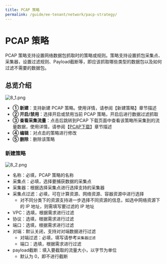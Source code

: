 ```yaml
---
title: PCAP 策略
permalink: /guide/ee-tenant/network/pacp-strategy/
---
```


# PCAP 策略

PCAP 策略支持设置网络数据包抓取时的策略或规则。策略支持设置抓包采集点、采集器，设置过滤规则、Payload截断等，即应该抓取哪些类型的数据包以及如何过滤不需要的数据包。

## 总览介绍

![8_1.png](https://yunshan-guangzhou.oss-cn-beijing.aliyuncs.com/pub/pic/20230920650ac6b204ac3.png)

- **① 新建**：支持新建 PCAP 策略。使用详情，请参阅【新建策略】章节描述
- **② 开启/禁用**：选择开启或禁用当前 PCAP 策略，开启后进行数据过滤抓取
- **③ 查看采集流量**：点击后跳转到PCAP 下载页面中查看该策略所采集到的流量数据，使用详情，请参阅【[PCAP下载](./pcap-download/)】章节描述
- **④ 编辑**：对点击的策略进行修改
- **⑤ 删除**：删除该策略

### 新建策略

![8_2.png](https://yunshan-guangzhou.oss-cn-beijing.aliyuncs.com/pub/pic/20230920650ac6b31a676.png)

- 名称：必填，PCAP 策略的名称
- 采集点：必填，选择要捕获数据的采集点
- 采集器：根据选择采集点进行选择支持的采集器
- 采集点过滤：必填，可在计算资源、网络资源、容器资源中进行选择
  - 对不同分类下的资源支持进一步选择不同资源的信息，如选中网络资源下的 IP 地址，则需填写要过滤的 IP 地址
- VPC：选填，根据需求进行过滤
- 协议：选填，根据需求进行过滤
- 端口：选填，根据需求进行过滤
- 对端：默认关闭，支持对对端数据进行过滤
  - 对端过滤：必填，填写请参考`采集器过滤`
  - 端口：选填，根据需求进行过滤
- payload截断：填入要截取的流量大小，以字节为单位
  - 默认为 0，即不进行截断
